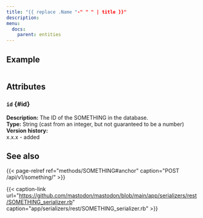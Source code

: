 ```yaml
---
title: "{{ replace .Name "-" " " | title }}"
description: 
menu:
  docs:
    parent: entities
---
```


## Example

```json
```

## Attributes

### `id` {#id}

**Description:** The ID of the SOMETHING in the database.\
**Type:** String (cast from an integer, but not guaranteed to be a number)\
**Version history:**\
x.x.x - added

## See also

{{< page-relref ref="methods/SOMETHING#anchor" caption="POST /api/v1/something/" >}}

{{< caption-link url="https://github.com/mastodon/mastodon/blob/main/app/serializers/rest/SOMETHING_serializer.rb" caption="app/serializers/rest/SOMETHING_serializer.rb" >}}